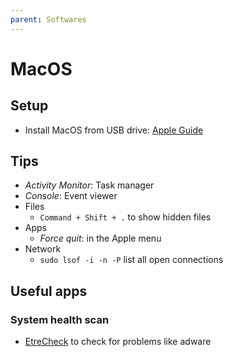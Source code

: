 ```yaml
---
parent: Softwares
---
```


# MacOS

## Setup

* Install MacOS from USB drive: [Apple Guide](https://support.apple.com/en-us/HT201372)

## Tips

* *Activity Monitor*: Task manager
* *Console*: Event viewer
* Files
    * `Command + Shift + .` to show hidden files
* Apps
    * *Force quit*: in the Apple menu
* Network
  * `sudo lsof -i -n -P` list all open connections

## Useful apps

### System health scan

* [EtreCheck](https://apps.apple.com/us/app/etrecheck/id1423715984?mt=12) to check for problems like adware
